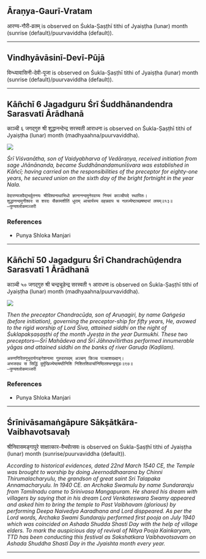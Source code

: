 ## Āraṇya-Gaurī-Vratam
आरण्य-गौरी-व्रतम् is observed on Śukla-Ṣaṣṭhī tithi of Jyaiṣṭha (lunar) month (sunrise (default)/puurvaviddha (default)).



---
## Vindhyāvāsinī-Devī-Pūjā
विन्ध्यावासिनी-देवी-पूजा is observed on Śukla-Ṣaṣṭhī tithi of Jyaiṣṭha (lunar) month (sunrise (default)/puurvaviddha (default)).



---
## Kāñchī 6 Jagadguru Śrī Śuddhānandendra Sarasvatī Ārādhanā
काञ्ची ६ जगद्गुरु श्री शुद्धानन्देन्द्र सरस्वती आराधना is observed on Śukla-Ṣaṣṭhī tithi of Jyaiṣṭha (lunar) month (madhyaahna/puurvaviddha).

![](https://github.com/sanskrit-coders/jyotisha/blob/master/jyotisha/panchangam/temporal/festival/images/kanchi-jagadgurus/jagadguru-06.jpg)

_Śrī Viśvanātha, son of Vaidyabharva of Vedāraṇya, received initiation from sage Jñānānanda, became Śuddhānandamunīśvara was established in Kāñcī; having carried on the responsibilities of the preceptor for eighty-one years, he secured union on the sixth day of the bright fortnight in the year Nala._

```
वेदारण्यजवैद्यभर्वुतनयः श्रीविश्वनाथाभिधो ज्ञानानन्दमुनेरवाप्य नियमं काञ्चीपदे स्थापितः।
शुद्धानन्दमुनीश्वरः स शरदः सैकामशीतिं धुराम् आचार्यस्य वहन्नवाप च नलज्येष्ठाच्छषष्ठ्यां लयम्॥१३॥
—पुण्यश्लोकमञ्जरी
```
### References
* Punya Shloka Manjari


---
## Kāñchī 50 Jagadguru Śrī Chandrachūḍendra Sarasvatī 1 Ārādhanā
काञ्ची ५० जगद्गुरु श्री चन्द्रचूडेन्द्र सरस्वती १ आराधना is observed on Śukla-Ṣaṣṭhī tithi of Jyaiṣṭha (lunar) month (madhyaahna/puurvaviddha).

![](https://github.com/sanskrit-coders/jyotisha/blob/master/jyotisha/panchangam/temporal/festival/images/kanchi-jagadgurus/jagadguru-50.jpg)

_Then the preceptor Chandracūḍa, son of Aruṇagiri, by name Gaṅgeśa (before initiation), governing the preceptor-ship for fifty years, He, avowed to the rigid worship of Lord Śiva, attained siddhi on the night of Śuklapakṣaṣaṣṭhi of the month Jyeṣṭa in the year Durmukhi. These two preceptors—Śrī Mahādeva and Śrī Jāhnavītirthas performed innumerable yāgas and attained siddhi on the banks of river Garuḍa (Kaḍilam)._

```
अरुणगिरितनूभूरार्यगङ्गेशनामा गुरुवरपदम् अञ्चन् किञ्च पञ्चाशदब्दान्।
अभजदथ स सिद्धिं दुर्मुखिज्येष्ठषष्ठीनिशि निशितशिवार्चानिष्ठितश्चन्द्रचूडः॥९७॥
—पुण्यश्लोकमञ्जरी
```
### References
* Punya Shloka Manjari


---
## Śrīnivāsamaṅgāpure Sākṣātkāra-Vaibhavotsavaḥ
श्रीनिवासमङ्गापुरे साक्षात्कार-वैभवोत्सवः is observed on Śukla-Ṣaṣṭhī tithi of Jyaiṣṭha (lunar) month (sunrise/puurvaviddha (default)).

_According to historical evidences, dated 22nd March 1540 CE, the Temple was brought to worship by doing Jeernoddhaarana by Chinni Thirumalacharyulu, the grandson of great saint Sri Talapaka Annamacharyulu. In 1940 CE. an Archaka Swamulu by name Sundararaju from Tamilnadu came to Srinivasa Mangapuram. He shared his dream with villagers by saying that in his dream Lord Venkateswara Swamy appeared and asked him to bring the temple to Past Vaibhavam (glorious) by performing Deepa Naivedya Aaradhana and Lord disppeared. As per the Lord words, Archaka Swami Sundaraju performed first pooja on July 1940 which was coincided on Ashada Shudda Shasti Day with the help of village elders. To mark the auspicious day of revival of Nitya Pooja Kainkaryam, TTD has been conducting this festival as Sakshatkara Vaibhavotsavam on Ashada Shuddha Shasti Day in the Jyaishta month every year._

---
